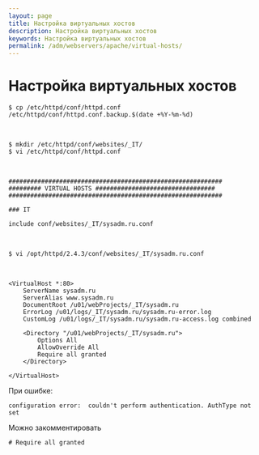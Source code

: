```yaml
---
layout: page
title: Настройка виртуальных хостов
description: Настройка виртуальных хостов
keywords: Настройка виртуальных хостов
permalink: /adm/webservers/apache/virtual-hosts/
---
```


# Настройка виртуальных хостов

    $ cp /etc/httpd/conf/httpd.conf /etc/httpd/conf/httpd.conf.backup.$(date +%Y-%m-%d)

<br/>

    $ mkdir /etc/httpd/conf/websites/_IT/
    $ vi /etc/httpd/conf/httpd.conf

<br/>

    ###########################################################
    ######### VIRTUAL HOSTS #################################
    ###########################################################

    ### IT

    include conf/websites/_IT/sysadm.ru.conf

<br/>

    $ vi /opt/httpd/2.4.3/conf/websites/_IT/sysadm.ru.conf

<br/>

    <VirtualHost *:80>
        ServerName sysadm.ru
        ServerAlias www.sysadm.ru
        DocumentRoot /u01/webProjects/_IT/sysadm.ru
        ErrorLog /u01/logs/_IT/sysadm.ru/sysadm.ru-error.log
        CustomLog /u01/logs/_IT/sysadm.ru/sysadm.ru-access.log combined

        <Directory "/u01/webProjects/_IT/sysadm.ru">
            Options All
            AllowOverride All
            Require all granted
        </Directory>

    </VirtualHost>

При ошибке:

    configuration error:  couldn't perform authentication. AuthType not set

Можно закомментировать

    # Require all granted
